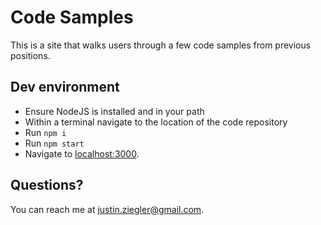 # Code Samples

This is a site that walks users through a few code samples from previous positions.
 
## Dev environment

- Ensure NodeJS is installed and in your path
- Within a terminal navigate to the location of the code repository
- Run `npm i`
- Run `npm start`
- Navigate to [localhost:3000](http://localhost:3000/).

## Questions?

You can reach me at [justin.ziegler@gmail.com](justin.ziegler@gmail.com).
